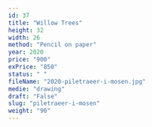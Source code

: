 ```yaml
---
id: 37
title: "Willow Trees"
height: 32
width: 26
method: "Pencil on paper"
year: 2020
price: "900"
exPrice: "850"
status: " "
fileName: "2020-piletraeer-i-mosen.jpg"
medie: "drawing"
draft: "False"
slug: "piletraeer-i-mosen"
weight: "90"
---
```

